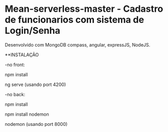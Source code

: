 # Mean-serverless-master  - Cadastro de funcionarios com sistema de Login/Senha

Desenvolvido com MongoDB compass, angular, expressJS, NodeJS.



**INSTALAÇÃO

-no front:

npm install

ng serve (usando port 4200)


-no back:

npm install

npm install nodemon

nodemon (usando port 8000)
